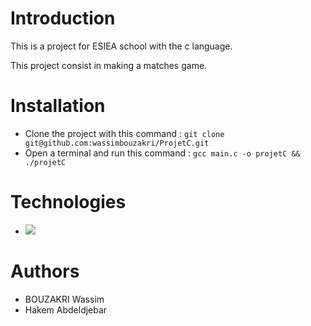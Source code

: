 # Introduction

This is a project for ESIEA school with the c language.

This project consist in making a matches game. 

# Installation

- Clone the project with this command : ```git clone git@github.com:wassimbouzakri/ProjetC.git```
- Open a terminal and run this command : ```gcc main.c -o projetC && ./projetC```

# Technologies

- <img src="https://img.shields.io/badge/C-00599C?style=for-the-badge&logo=c&logoColor=white" />

# Authors

- BOUZAKRI Wassim
- Hakem Abdeldjebar

